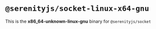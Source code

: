 # `@serenityjs/socket-linux-x64-gnu`

This is the **x86_64-unknown-linux-gnu** binary for `@serenityjs/socket`
